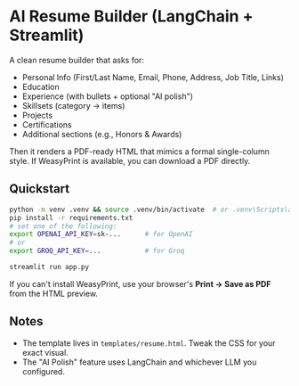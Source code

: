 # AI Resume Builder (LangChain + Streamlit)

A clean resume builder that asks for:
- Personal Info (First/Last Name, Email, Phone, Address, Job Title, Links)
- Education
- Experience (with bullets + optional "AI polish")
- Skillsets (category → items)
- Projects
- Certifications
- Additional sections (e.g., Honors & Awards)

Then it renders a PDF-ready HTML that mimics a formal single-column style.
If WeasyPrint is available, you can download a PDF directly.

## Quickstart

```bash
python -m venv .venv && source .venv/bin/activate  # or .venv\Scripts\activate on Windows
pip install -r requirements.txt
# set one of the following:
export OPENAI_API_KEY=sk-...      # for OpenAI
# or
export GROQ_API_KEY=...           # for Groq

streamlit run app.py
```

If you can't install WeasyPrint, use your browser's **Print → Save as PDF** from the HTML preview.

## Notes
- The template lives in `templates/resume.html`. Tweak the CSS for your exact visual.
- The "AI Polish" feature uses LangChain and whichever LLM you configured.